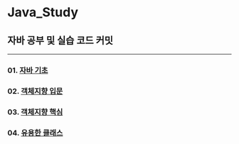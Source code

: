 # Java_Study
## 자바 공부 및 실습 코드 커밋
---
### 01. [자바 기초](https://github.com/sc0116/Java_Study/tree/main/01)
### 02. [객체지향 입문](https://github.com/sc0116/Java_Study/tree/main/02)
### 03. [객체지향 핵심](https://github.com/sc0116/Java_Study/tree/main/03)
### 04. [유용한 클래스](https://github.com/sc0116/Java_Study/tree/main/04)
